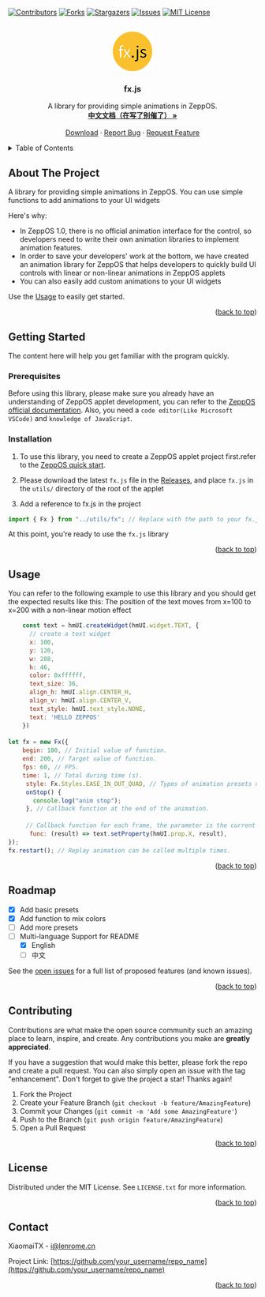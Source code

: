 <a name="readme-top"></a>


[![Contributors][contributors-shield]][contributors-url]
[![Forks][forks-shield]][forks-url]
[![Stargazers][stars-shield]][stars-url]
[![Issues][issues-shield]][issues-url]
[![MIT License][license-shield]][license-url]

<br />
<div align="center">
  <a href="https://github.com/XiaomaiTX/zeppos-fx">
    <img src="fx.js.png" alt="Logo" width="80" height="80">
  </a>

  <h3 align="center">fx.js</h3>

  <p align="center">
    A library for providing simple animations in ZeppOS. 
    <br />
    <a href="https://github.com/XiaomaiTX/zeppos-fx/blob/master/README_zh-CN.md"><strong>中文文档（在写了别催了） »</strong></a>
    <br />
    <br />
    <a href="https://github.com/XiaomaiTX/zeppos-fx/releases">Download</a>
    ·
    <a href="https://github.com/XiaomaiTX/zeppos-fx/issues">Report Bug</a>
    ·
    <a href="https://github.com/XiaomaiTX/zeppos-fx/issues">Request Feature</a>
  </p>
</div>

<details>
  <summary>Table of Contents</summary>
  <ol>
    <li>
      <a href="#about-the-project">About The fx.js</a>
    </li>
    <li>
      <a href="#getting-started">Getting Started</a>
      <ul>
        <li><a href="#prerequisites">Prerequisites</a></li>
        <li><a href="#installation">Installation</a></li>
      </ul>
    </li>
    <li><a href="#usage">Usage</a></li>
    <li><a href="#roadmap">Roadmap</a></li>
    <li><a href="#contributing">Contributing</a></li>
    <li><a href="#license">License</a></li>
    <li><a href="#contact">Contact</a></li>
  </ol>
</details>


## About The Project

A library for providing simple animations in ZeppOS. 
You can use simple functions to add animations to your UI widgets


Here's why:

- In ZeppOS 1.0, there is no official animation interface for the control, so developers need to write their own animation libraries to implement animation features.
- In order to save your developers' work at the bottom, we have created an animation library for ZeppOS that helps developers to quickly build UI controls with linear or non-linear animations in ZeppOS applets
- You can also easily add custom animations to your UI widgets

Use the <a href="#usage">Usage</a> to easily get started.

<p align="right">(<a href="#readme-top">back to top</a>)</p>


## Getting Started

The content here will help you get familiar with the program quickly.

### Prerequisites

Before using this library, please make sure you already have an understanding of ZeppOS applet development, you can refer to the [ZeppOS official documentation](https://docs.zepp.com/docs/intro/).
Also, you need a `code editor(Like Microsoft VSCode)` and `knowledge of JavaScript`.

### Installation

1. To use this library, you need to create a ZeppOS applet project first.refer to the [ZeppOS quick start](https://docs.zepp.com/docs/guides/quick-start/).

2. Please download the latest `fx.js` file in the [Releases](https://github.com/XiaomaiTX/zeppos-fx/releases), and place `fx.js` in the `utils/` directory of the root of the applet

3. Add a reference to fx.js in the project

```js
import { Fx } from "../utils/fx"; // Replace with the path to your fx.js
```

At this point, you're ready to use the `fx.js` library

<p align="right">(<a href="#readme-top">back to top</a>)</p>

## Usage

You can refer to the following example to use this library and you should get the expected results like this:
The position of the text moves from x=100 to x=200 with a non-linear motion effect

```js
    const text = hmUI.createWidget(hmUI.widget.TEXT, {
      // create a text widget
      x: 100,
      y: 120,
      w: 288,
      h: 46,
      color: 0xffffff,
      text_size: 36,
      align_h: hmUI.align.CENTER_H,
      align_v: hmUI.align.CENTER_V,
      text_style: hmUI.text_style.NONE,
      text: 'HELLO ZEPPOS'
    })

let fx = new Fx({
    begin: 100, // Initial value of function.
    end: 200, // Target value of function. 
    fps: 60, // FPS. 
    time: 1, // Total during time (s). 
     style: Fx.Styles.EASE_IN_OUT_QUAD, // Types of animation presets used, seeing @Fx.Style. 
     onStop() {
       console.log("anim stop");
     }, // Callback function at the end of the animation. 

     // Callback function for each frame, the parameter is the current function value, the value range is [begin, end]
      func: (result) => text.setProperty(hmUI.prop.X, result),
});
fx.restart(); // Replay animation can be called multiple times. 
```

<p align="right">(<a href="#readme-top">back to top</a>)</p>


## Roadmap

- [x] Add basic presets
- [x] Add function to mix colors
- [ ] Add more presets
- [ ] Multi-language Support for README
  - [x] English
  - [ ] 中文

See the [open issues](https://github.com/XiaomaiTX/zeppos-fx/issues) for a full list of proposed features (and known issues).

<p align="right">(<a href="#readme-top">back to top</a>)</p>


## Contributing

Contributions are what make the open source community such an amazing place to learn, inspire, and create. Any contributions you make are **greatly appreciated**.

If you have a suggestion that would make this better, please fork the repo and create a pull request. You can also simply open an issue with the tag "enhancement".
Don't forget to give the project a star! Thanks again!

1. Fork the Project
2. Create your Feature Branch (`git checkout -b feature/AmazingFeature`)
3. Commit your Changes (`git commit -m 'Add some AmazingFeature'`)
4. Push to the Branch (`git push origin feature/AmazingFeature`)
5. Open a Pull Request

<p align="right">(<a href="#readme-top">back to top</a>)</p>


## License

Distributed under the MIT License. See `LICENSE.txt` for more information.

<p align="right">(<a href="#readme-top">back to top</a>)</p>


## Contact

XiaomaiTX - i@lenrome.cn

Project Link: [https://github.com/your_username/repo_name](https://github.com/your_username/repo_name)

<p align="right">(<a href="#readme-top">back to top</a>)</p>


[contributors-shield]: https://img.shields.io/github/contributors/XiaomaiTX/zeppos-fx.svg?style=for-the-badge
[contributors-url]: https://github.com/XiaomaiTX/zeppos-fx/graphs/contributors
[forks-shield]: https://img.shields.io/github/forks/XiaomaiTX/zeppos-fx.svg?style=for-the-badge
[forks-url]: https://github.com/XiaomaiTX/zeppos-fx/network/members
[stars-shield]: https://img.shields.io/github/stars/XiaomaiTX/zeppos-fx.svg?style=for-the-badge
[stars-url]: https://github.com/XiaomaiTX/zeppos-fx/stargazers
[issues-shield]: https://img.shields.io/github/issues/XiaomaiTX/zeppos-fx.svg?style=for-the-badge
[issues-url]: https://github.com/XiaomaiTX/zeppos-fx/issues
[license-shield]: https://img.shields.io/github/license/XiaomaiTX/zeppos-fx.svg?style=for-the-badge
[license-url]: https://github.com/XiaomaiTX/zeppos-fx/blob/master/LICENSE.txt
